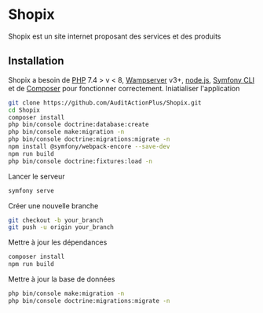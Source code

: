 # Shopix
Shopix est un site internet proposant des services et des produits
## Installation
Shopix a besoin de [PHP](https://wampserver.aviatechno.net/) 7.4 > v < 8, [Wampserver](https://wampserver.aviatechno.net/) v3+, [node.js](https://nodejs.org/fr/download/), [Symfony CLI](https://symfony.com/download) et de [Composer](https://getcomposer.org/download/) pour fonctionner correctement.
Iniatialiser l'application
```sh
git clone https://github.com/AuditActionPlus/Shopix.git
cd Shopix
composer install
php bin/console doctrine:database:create
php bin/console make:migration -n
php bin/console doctrine:migrations:migrate -n
npm install @symfony/webpack-encore --save-dev
npm run build
php bin/console doctrine:fixtures:load -n
```

Lancer le serveur
```sh
symfony serve
```

Créer une nouvelle branche
```sh
git checkout -b your_branch
git push -u origin your_branch
```

Mettre à jour les dépendances
```sh
composer install
npm run build
```

Mettre à jour la base de données
```sh
php bin/console make:migration -n
php bin/console doctrine:migrations:migrate -n
```
